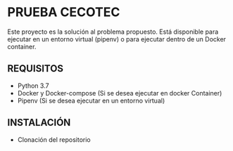 # PRUEBA CECOTEC

Este proyecto es la solución al problema propuesto. Está disponible para ejecutar en un entorno virtual (pipenv) o para ejecutar dentro de un Docker container.


## REQUISITOS

- Python 3.7
- Docker y Docker-compose (Si se desea ejecutar en  docker Container)
- Pipenv (Si se desea ejecutar en un entorno virtual)

## INSTALACIÓN

- Clonación del repositorio 